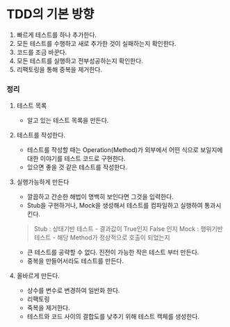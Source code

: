 # TDD의 기본 방향

1. 빠르게 테스트를 하나 추가한다.
2. 모든 테스트를 수행하고 새로 추가한 것이 실패하는지 확인한다.
3. 코드를 조금 바꾼다.
4. 모든 테스트를 실행하고 전부성공하는지 확인한다.
5. 리팩토링을 통해 중복을 제거한다.

### 정리

1. 테스트 목록
    - 알고 있는 테스트 목록을 만든다.

2. 테스트를 작성한다.
    - 테스트를 작성할 때는 Operation(Method)가 외부에서 어떤 식으로 보일지에 대한 이야기를 테스트 코드로 구현한다.
    - 있으면 좋을 것 같은 테스트를 작성한다.
3. 실행가능하게 만든다

    - 깔끔하고 간순한 해법이 명백히 보인다면 그것을 입력한다.
    - Stub을 구현하거나, Mock을 생성해서 테스트를 컴파일하고 실행하여 통과시킨다.

   > Stub : 상태기반 테스트 - 결과값이 True인지 False 인지
   > Mock : 행위기반 테스트 - 해당 Method가 정상적으로 호출이 되었는지

    - 큰 테스트를 공략할 수 없다. 진전이 가능한 작은 테스트 부터 만든다.
    - 중복을 만들어서라도 테스트를 만든다.

4. 올바르게 만든다.

    - 상수를 변수로 변경하여 일반화 한다.
    - 리팩토링
    - 죽복을 제거한다.
    - 테스트와 코드 사이의 결합도를 낮추기 위해 테스트 캑체를 생성한다.

